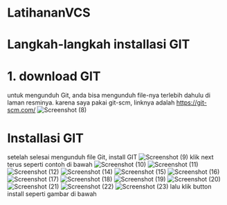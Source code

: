 # LatihananVCS
# Langkah-langkah installasi GIT
# 1. download GIT 
untuk mengunduh Git, anda bisa mengunduh file-nya terlebih dahulu di laman resminya. karena saya pakai git-scm, linknya adalah https://git-scm.com/
![Screenshot (8)](https://user-images.githubusercontent.com/90132092/137739117-c6720d3b-0c23-4c10-96d8-7001739931a5.png)
# Installasi GIT
setelah selesai mengunduh file Git, install GIT
![Screenshot (9)](https://user-images.githubusercontent.com/90132092/137740336-f5ef00d6-7231-4fd3-a7fe-4ae7b41136a8.png)
klik next terus seperti contoh di bawah
![Screenshot (10)](https://user-images.githubusercontent.com/90132092/137740725-cfed336c-c09a-4c87-a378-86d8ee527991.png)
![Screenshot (11)](https://user-images.githubusercontent.com/90132092/137740757-ea18efd3-8f9c-4e68-b00b-47a80e6cfaf3.png)
![Screenshot (12)](https://user-images.githubusercontent.com/90132092/137740793-54048d5b-3d6f-4326-b650-4cb649665b00.png)
![Screenshot (14)](https://user-images.githubusercontent.com/90132092/137740824-55401811-dcaa-4553-840a-6485749a19d2.png)
![Screenshot (15)](https://user-images.githubusercontent.com/90132092/137740852-0ca51bee-def0-4457-b33b-c15c8c0b8c26.png)
![Screenshot (16)](https://user-images.githubusercontent.com/90132092/137740865-6ebd8612-63a6-4220-9ebe-61b577d865a9.png)
![Screenshot (17)](https://user-images.githubusercontent.com/90132092/137740885-359cefa2-c13f-470e-97f2-56c7486a7be1.png)
![Screenshot (18)](https://user-images.githubusercontent.com/90132092/137740910-7ad6ddad-b831-4a47-afc4-0fdac568ce1b.png)
![Screenshot (19)](https://user-images.githubusercontent.com/90132092/137740941-9f4d12a9-4596-4ed2-abd0-65326db0bbfa.png)
![Screenshot (20)](https://user-images.githubusercontent.com/90132092/137740966-359113ce-f4de-4158-b915-d9063b41a30b.png)
![Screenshot (21)](https://user-images.githubusercontent.com/90132092/137740985-b998fdaf-cf28-460f-bfd2-4f63f0934e41.png)
![Screenshot (22)](https://user-images.githubusercontent.com/90132092/137741020-be6a7de0-1064-4280-a86a-3be1ed35c33a.png)
![Screenshot (23)](https://user-images.githubusercontent.com/90132092/137741062-69b7d583-f52f-46dd-aebb-991e68c7bf81.png)
lalu klik button install seperti gambar di bawah
